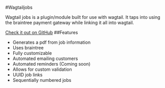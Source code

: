 #Wagtailjobs

Wagtail jobs is a plugin/module built for use with wagtail. It taps into using the braintree payment gateway while linking it all into wagtail.

[Check it out on GitHub](https://github.com/SableWalnut/wagtailjobs)
##Features
+ Generates a pdf from job information 
+ Uses braintree
+ Fully customizable 
+ Automated emailing customers
+ Automated reminders (Coming soon)
+ Allows for custom validation
+ UUID job links
+ Sequentially numbered jobs

